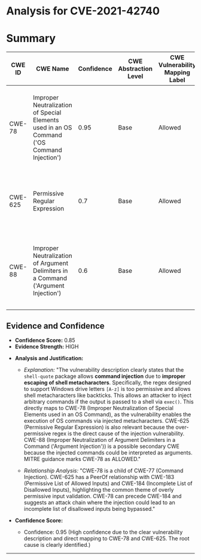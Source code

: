 # Analysis for CVE-2021-42740

# Summary
| CWE ID | CWE Name | Confidence | CWE Abstraction Level | CWE Vulnerability Mapping Label | CWE-Vulnerability Mapping Notes |
|---|---|---|---|---|---|
| CWE-78 | Improper Neutralization of Special Elements used in an OS Command ('OS Command Injection') | 0.95 | Base | Allowed | Primary CWE. The vulnerability allows execution of arbitrary commands due to improper handling of shell metacharacters. |
| CWE-625 | Permissive Regular Expression | 0.7 | Base | Allowed | Secondary CWE. The regex used to identify Windows drive letters is too permissive, allowing shell metacharacters. |
| CWE-88 | Improper Neutralization of Argument Delimiters in a Command ('Argument Injection') | 0.6 | Base | Allowed | Secondary CWE. The product does not properly delimit the arguments, options, or switches within that command string. |

## Evidence and Confidence

*   **Confidence Score:** 0.85
*   **Evidence Strength:** HIGH

- **Analysis and Justification:**
  - *Explanation:* "The vulnerability description clearly states that the `shell-quote` package allows **command injection** due to **improper escaping of shell metacharacters**. Specifically, the regex designed to support Windows drive letters `[A-z]` is too permissive and allows shell metacharacters like backticks. This allows an attacker to inject arbitrary commands if the output is passed to a shell via `exec()`. This directly maps to CWE-78 (Improper Neutralization of Special Elements used in an OS Command), as the vulnerability enables the execution of OS commands via injected metacharacters. CWE-625 (Permissive Regular Expression) is also relevant because the over-permissive regex is the direct cause of the injection vulnerability. CWE-88 (Improper Neutralization of Argument Delimiters in a Command ('Argument Injection')) is a possible secondary CWE because the injected commands could be interpreted as arguments. MITRE guidance marks CWE-78 as ALLOWED."

  - *Relationship Analysis:* "CWE-78 is a child of CWE-77 (Command Injection). CWE-625 has a PeerOf relationship with CWE-183 (Permissive List of Allowed Inputs) and CWE-184 (Incomplete List of Disallowed Inputs), highlighting the common theme of overly permissive input validation. CWE-78 can precede CWE-184 and suggests an attack chain where the injection could lead to an incomplete list of disallowed inputs being bypassed."

- **Confidence Score:**
  - Confidence: 0.95 (High confidence due to the clear vulnerability description and direct mapping to CWE-78 and CWE-625. The root cause is clearly identified.)
---